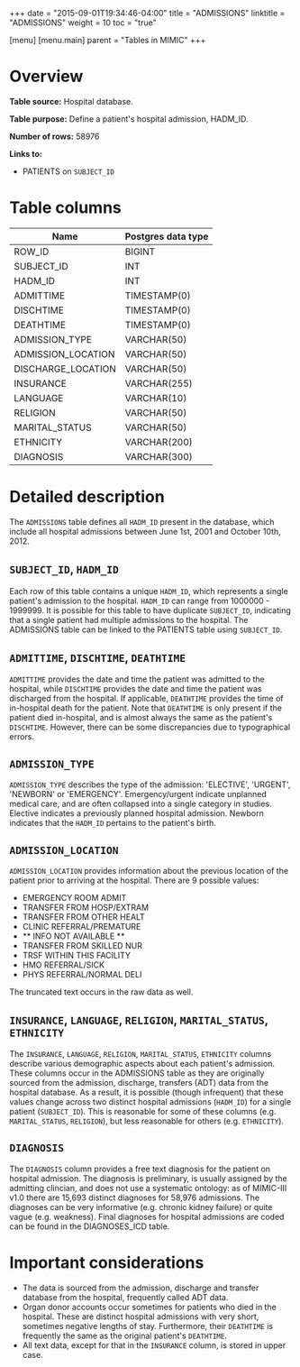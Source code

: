 +++
date = "2015-09-01T19:34:46-04:00"
title = "ADMISSIONS"
linktitle = "ADMISSIONS"
weight = 10
toc = "true"

[menu]
  [menu.main]
    parent = "Tables in MIMIC"
+++

# Overview

**Table source:** Hospital database.

**Table purpose:** Define a patient's hospital admission, HADM\_ID.

**Number of rows:** 58976

**Links to:**

* PATIENTS on `SUBJECT_ID`

# Table columns

Name | Postgres data type
---- | ----
ROW\_ID | BIGINT
SUBJECT\_ID | INT
HADM\_ID | INT
ADMITTIME | TIMESTAMP(0)
DISCHTIME | TIMESTAMP(0)
DEATHTIME | TIMESTAMP(0)
ADMISSION\_TYPE | VARCHAR(50)
ADMISSION\_LOCATION | VARCHAR(50)
DISCHARGE\_LOCATION | VARCHAR(50)
INSURANCE | VARCHAR(255)
LANGUAGE | VARCHAR(10)
RELIGION | VARCHAR(50)
MARITAL\_STATUS | VARCHAR(50)
ETHNICITY | VARCHAR(200)
DIAGNOSIS | VARCHAR(300)

# Detailed description

The `ADMISSIONS` table defines all `HADM_ID` present in the database, which include all hospital admissions between June 1st, 2001 and October 10th, 2012.

## `SUBJECT_ID`, `HADM_ID`

Each row of this table contains a unique `HADM_ID`, which represents a single patient's admission to the hospital. `HADM_ID` can range from 1000000 - 1999999. It is possible for this table to have duplicate `SUBJECT_ID`, indicating that a single patient had multiple admissions to the hospital. The ADMISSIONS table can be linked to the PATIENTS table using `SUBJECT_ID`.

## `ADMITTIME`, `DISCHTIME`, `DEATHTIME`

`ADMITTIME` provides the date and time the patient was admitted to the hospital, while `DISCHTIME` provides the date and time the patient was discharged from the hospital. If applicable, `DEATHTIME` provides the time of in-hospital death for the patient. Note that `DEATHTIME` is only present if the patient died in-hospital, and is almost always the same as the patient's `DISCHTIME`. However, there can be some discrepancies due to typographical errors.

## `ADMISSION_TYPE`

`ADMISSION_TYPE` describes the type of the admission: 'ELECTIVE', 'URGENT', 'NEWBORN' or 'EMERGENCY'. Emergency/urgent indicate unplanned medical care, and are often collapsed into a single category in studies. Elective indicates a previously planned hospital admission. Newborn indicates that the `HADM_ID` pertains to the patient's birth.

## `ADMISSION_LOCATION`

`ADMISSION_LOCATION` provides information about the previous location of the patient prior to arriving at the hospital. There are 9 possible values:

* EMERGENCY ROOM ADMIT
* TRANSFER FROM HOSP/EXTRAM
* TRANSFER FROM OTHER HEALT
* CLINIC REFERRAL/PREMATURE
* ** INFO NOT AVAILABLE **
* TRANSFER FROM SKILLED NUR
* TRSF WITHIN THIS FACILITY
* HMO REFERRAL/SICK
* PHYS REFERRAL/NORMAL DELI

The truncated text occurs in the raw data as well.

## `INSURANCE`, `LANGUAGE`, `RELIGION`, `MARITAL_STATUS`, `ETHNICITY`

The `INSURANCE`, `LANGUAGE`, `RELIGION`, `MARITAL_STATUS`, `ETHNICITY` columns describe various demographic aspects about each patient's admission. These columns occur in the ADMISSIONS table as they are originally sourced from the admission, discharge, transfers (ADT) data from the hospital database. As a result, it is possible (though infrequent) that these values change across two distinct hospital admissions (`HADM_ID`) for a single patient (`SUBJECT_ID`). This is reasonable for some of these columns (e.g. `MARITAL_STATUS`, `RELIGION`), but less reasonable for others (e.g. `ETHNICITY`).

## `DIAGNOSIS`

The `DIAGNOSIS` column provides a free text diagnosis for the patient on hospital admission. The diagnosis is preliminary, is usually assigned by the admitting clincian, and does not use a systematic ontology: as of MIMIC-III v1.0 there are 15,693 distinct diagnoses for 58,976 admissions. The diagnoses can be very informative (e.g. chronic kidney failure) or quite vague (e.g. weakness). Final diagnoses for hospital admissions are coded can be found in the DIAGNOSES_ICD table.

# Important considerations

* The data is sourced from the admission, discharge and transfer database from the hospital, frequently called ADT data.
* Organ donor accounts occur sometimes for patients who died in the hospital. These are distinct hospital admissions with very short, sometimes negative lengths of stay. Furthermore, their `DEATHTIME` is frequently the same as the original patient's `DEATHTIME`.
* All text data, except for that in the `INSURANCE` column, is stored in upper case.
